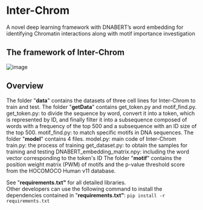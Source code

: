 # Inter-Chrom
A novel deep learning framework with DNABERT’s word embedding for identifying Chromatin interactions along with motif importance investigation

## The framework of Inter-Chrom
![image](figure_1.jpg)

## Overview
The folder "**data**" contains the datasets of three cell lines for Inter-Chrom to train and test.
The folder "**getData**" contains get_token.py and motif_find.py.
get_token.py: to divide the sequence by word, convert it into a token, which is represented by ID, and finally filter it into a subsequence composed of words with a frequency of the top 500 and a subsequence with an ID size of the top 500.
motif_find.py: to match specific motifs in DNA sequences.
The folder "**model**" contains 4 files.
model.py: main code of Inter-Chrom
train.py: the process of training
get_dataset.py: to obtain the samples for training and testing
DNABERT_embedding_matrix.npy: including the word vector corresponding to the token's ID
The folder "**motif**" contains the position weight matrix (PWM) of motifs and the p-value threshold score from the HOCOMOCO Human v11 database.

See "**requirements.txt"** for all detailed libraries.  
Other developers can use the following command to install the dependencies contained in "**requirements.txt"**:
`pip install -r requirements.txt`  
